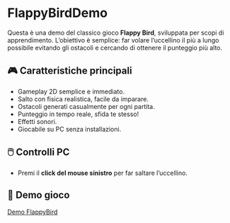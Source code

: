 # FlappyBirdDemo

Questa è una demo del classico gioco **Flappy Bird**, sviluppata per scopi di apprendimento. L’obiettivo è 
semplice: far volare l’uccellino il più a lungo possibile evitando gli ostacoli e cercando di ottenere il
punteggio più alto.

## 🎮 Caratteristiche principali

- Gameplay 2D semplice e immediato.  
- Salto con fisica realistica, facile da imparare.  
- Ostacoli generati casualmente per ogni partita.  
- Punteggio in tempo reale, sfida te stesso!  
- Effetti sonori.  
- Giocabile su PC senza installazioni.  

## 🖱️ Controlli PC

- Premi il **click del mouse sinistro** per far saltare l’uccellino.  

## 🎯 Demo gioco
[Demo FlappyBird](https://fanzio.github.io/FlappyBirdDemo/)
